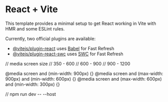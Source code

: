 # React + Vite

This template provides a minimal setup to get React working in Vite with HMR and some ESLint rules.

Currently, two official plugins are available:

- [@vitejs/plugin-react](https://github.com/vitejs/vite-plugin-react/blob/main/packages/plugin-react/README.md) uses [Babel](https://babeljs.io/) for Fast Refresh
- [@vitejs/plugin-react-swc](https://github.com/vitejs/vite-plugin-react-swc) uses [SWC](https://swc.rs/) for Fast Refresh


// media screen size
// 350 - 600
// 600 - 900
// 900 - 1200

@media screen and (min-width: 900px) {}
@media screen and (max-width: 900px) and (min-width: 600px) {}
@media screen and (max-width: 600px) and (min-width: 300px) {}

// npm run dev -- --host
